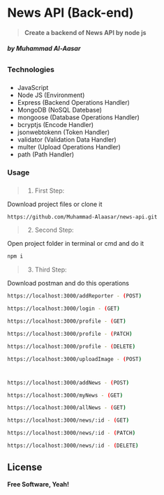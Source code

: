 # News API (Back-end)

> #### Create a backend of News API by node js
##### by _Muhammad Al-Aasar_

## 

### Technologies
###
- JavaScript
- Node JS (Environment)
- Express (Backend Operations Handler)
- MongoDB (NoSQL Datebase)
- mongoose (Database Operations Handler)
- bcryptjs (Encode Handler)
- jsonwebtokenn (Token Handler)
- validator (Validation Data Handler)
- multer (Upload Operations Handler)
- path (Path Handler)

### Usage
###
> 1. First Step:

Download project files or clone it
```sh
https://github.com/Muhammad-Alaasar/news-api.git
```
> 2. Second Step:

Open project folder in terminal or cmd and do it
```sh
npm i
```
> 3. Third Step:

Download postman and do this operations

```sh
https://localhost:3000/addReporter - (POST)
```
```sh
https://localhost:3000/login - (GET)
```
```sh
https://localhost:3000/profile - (GET)
```
```sh
https://localhost:3000/profile - (PATCH)
```
```sh
https://localhost:3000/profile - (DELETE)
```
```sh
https://localhost:3000/uploadImage - (POST)
```
#
```sh
https://localhost:3000/addNews - (POST)
```
```sh
https://localhost:3000/myNews - (GET)
```
```sh
https://localhost:3000/allNews - (GET)
```
```sh
https://localhost:3000/news/:id - (GET)
```
```sh
https://localhost:3000/news/:id - (PATCH)
```
```sh
https://localhost:3000/news/:id - (DELETE)
```


## License

**Free Software, Yeah!**